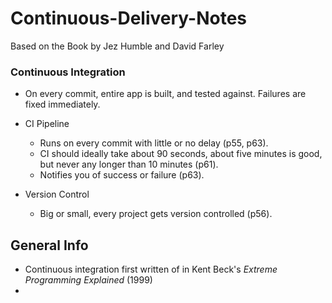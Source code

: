 # Continuous-Delivery-Notes
Based on the Book by Jez Humble and David Farley

### Continuous Integration

- On every commit, entire app is built, and tested against. Failures are fixed immediately.

- CI Pipeline
    - Runs on every commit with little or no delay (p55, p63).
    - CI should ideally take about 90 seconds, about five minutes is good, but never any longer than 10 minutes (p61).
    - Notifies you of success or failure (p63).

- Version Control
    - Big or small, every project gets version controlled (p56).
 


## General Info

- Continuous integration first written of in Kent Beck's _Extreme Programming Explained_ (1999)
- 